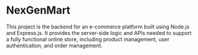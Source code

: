 # NexGenMart
This project is the backend for an e-commerce platform built using Node.js and Express.js. It provides the server-side logic and APIs needed to support a fully functional online store, including product management, user authentication, and order management.

